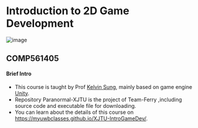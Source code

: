 # Introduction to 2D Game Development

![image](https://github.com/kiyotakali/Paranormal-XJTU/blob/main/addd1.png)
## COMP561405
#### Brief Intro
- This course is taught by Prof [Kelvin Sung](https://faculty.washington.edu/ksung/), mainly based on game engine [Unity](https://unity.com/cn).
- Repository Paranormal-XJTU is the project of Team-Ferry ,including source code and executable file for downloading.
- You can learn about the details of this course on https://myuwbclasses.github.io/XJTU-IntroGameDev/.


